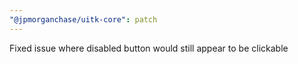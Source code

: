 ```yaml
---
"@jpmorganchase/uitk-core": patch
---
```


Fixed issue where disabled button would still appear to be clickable
